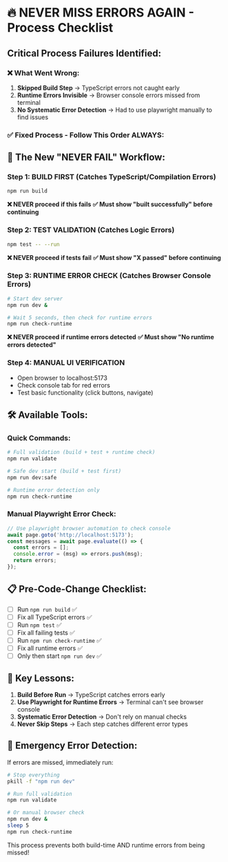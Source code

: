 # 🔥 NEVER MISS ERRORS AGAIN - Process Checklist

## Critical Process Failures Identified:

### ❌ What Went Wrong:
1. **Skipped Build Step** → TypeScript errors not caught early
2. **Runtime Errors Invisible** → Browser console errors missed from terminal
3. **No Systematic Error Detection** → Had to use playwright manually to find issues

### ✅ Fixed Process - Follow This Order ALWAYS:

## 🚀 The New "NEVER FAIL" Workflow:

### Step 1: BUILD FIRST (Catches TypeScript/Compilation Errors)
```bash
npm run build
```
**❌ NEVER proceed if this fails**
**✅ Must show "built successfully" before continuing**

### Step 2: TEST VALIDATION (Catches Logic Errors)
```bash
npm test -- --run
```
**❌ NEVER proceed if tests fail**
**✅ Must show "X passed" before continuing**

### Step 3: RUNTIME ERROR CHECK (Catches Browser Console Errors)
```bash
# Start dev server
npm run dev &

# Wait 5 seconds, then check for runtime errors
npm run check-runtime
```
**❌ NEVER proceed if runtime errors detected**
**✅ Must show "No runtime errors detected"**

### Step 4: MANUAL UI VERIFICATION
- Open browser to localhost:5173
- Check console tab for red errors
- Test basic functionality (click buttons, navigate)

## 🛠️ Available Tools:

### Quick Commands:
```bash
# Full validation (build + test + runtime check)
npm run validate

# Safe dev start (build + test first)
npm run dev:safe

# Runtime error detection only
npm run check-runtime
```

### Manual Playwright Error Check:
```javascript
// Use playwright browser automation to check console
await page.goto('http://localhost:5173');
const messages = await page.evaluate(() => {
  const errors = [];
  console.error = (msg) => errors.push(msg);
  return errors;
});
```

## 📋 Pre-Code-Change Checklist:

- [ ] Run `npm run build` ✅
- [ ] Fix all TypeScript errors ✅
- [ ] Run `npm test` ✅
- [ ] Fix all failing tests ✅
- [ ] Run `npm run check-runtime` ✅
- [ ] Fix all runtime errors ✅
- [ ] Only then start `npm run dev` ✅

## 🎯 Key Lessons:

1. **Build Before Run** → TypeScript catches errors early
2. **Use Playwright for Runtime Errors** → Terminal can't see browser console
3. **Systematic Error Detection** → Don't rely on manual checks
4. **Never Skip Steps** → Each step catches different error types

## 🚨 Emergency Error Detection:

If errors are missed, immediately run:
```bash
# Stop everything
pkill -f "npm run dev"

# Run full validation
npm run validate

# Or manual browser check
npm run dev &
sleep 5
npm run check-runtime
```

This process prevents both build-time AND runtime errors from being missed!